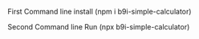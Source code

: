First Command line install 
(npm i b9i-simple-calculator)

Second Command line Run
(npx b9i-simple-calculator)
